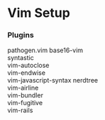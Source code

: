 # Vim Setup

### Plugins
pathogen.vim
base16-vim		
syntastic		
vim-autoclose		
vim-endwise		
vim-javascript-syntax
nerdtree		
vim-airline		
vim-bundler		
vim-fugitive		
vim-rails
